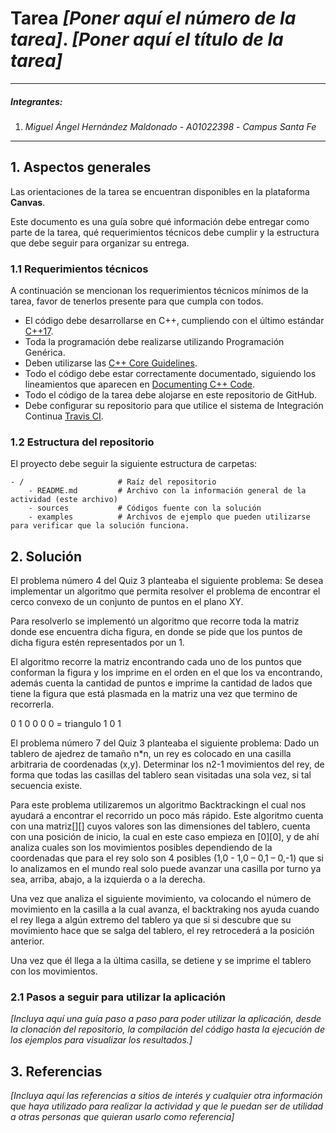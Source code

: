 # Tarea *[Poner aquí el número de la tarea]*. *[Poner aquí el título de la tarea]*

---

##### Integrantes:
1. *Miguel Ángel Hernández Maldonado* - *A01022398* - *Campus Santa Fe*

---
## 1. Aspectos generales

Las orientaciones de la tarea se encuentran disponibles en la plataforma **Canvas**.

Este documento es una guía sobre qué información debe entregar como parte de la tarea, qué requerimientos técnicos debe cumplir y la estructura que debe seguir para organizar su entrega.


### 1.1 Requerimientos técnicos

A continuación se mencionan los requerimientos técnicos mínimos de la tarea, favor de tenerlos presente para que cumpla con todos.

* El código debe desarrollarse en C++, cumpliendo con el último estándar [C++17](https://isocpp.org/std/the-standard).
* Toda la programación debe realizarse utilizando Programación Genérica.
* Deben utilizarse las [C++ Core Guidelines](https://github.com/isocpp/CppCoreGuidelines/blob/master/CppCoreGuidelines.md).
* Todo el código debe estar correctamente documentado, siguiendo los lineamientos que aparecen en [Documenting C++ Code](https://developer.lsst.io/cpp/api-docs.html).
* Todo el código de la tarea debe alojarse en este repositorio de GitHub.
* Debe configurar su repositorio para que utilice el sistema de Integración Continua [Travis CI](https://travis-ci.org/).

### 1.2 Estructura del repositorio

El proyecto debe seguir la siguiente estructura de carpetas:
```
- / 			        # Raíz del repositorio
    - README.md			# Archivo con la información general de la actividad (este archivo)
    - sources  			# Códigos fuente con la solución
    - examples			# Archivos de ejemplo que pueden utilizarse para verificar que la solución funciona.
```

## 2. Solución

El problema número 4 del Quiz 3 planteaba el siguiente problema: Se desea implementar un 
algoritmo que permita resolver el problema de encontrar el cerco convexo de un conjunto 
de puntos en el plano XY.

Para resolverlo se implementó un algoritmo que recorre toda la matriz donde ese 
encuentra dicha figura, en donde se pide que los puntos de dicha figura estén 
representados por un 1.

El algoritmo recorre la matriz encontrando cada uno de los puntos que conforman la 
figura y los imprime en el orden en el que los va encontrando, además cuenta la cantidad 
de puntos e imprime la cantidad de lados que tiene la figura que está plasmada en la 
matriz una vez que termino de recorrerla.

0	1	0
0	0	0 	= triangulo
1	0	1


El problema número 7 del Quiz 3 planteaba el siguiente problema: Dado un tablero de 
ajedrez de tamaño n*n, un rey es colocado en una casilla arbitraria de coordenadas 
(x,y). Determinar los n2-1 movimientos del rey, de forma que todas las casillas del 
tablero sean visitadas una sola vez, si tal secuencia existe.

Para este problema utilizaremos un algoritmo Backtrackingn el cual nos ayudará a 
encontrar el recorrido un poco más rápido. Este algoritmo cuenta con una matriz[][] 
cuyos valores son las dimensiones del tablero, cuenta con una posición de inicio, la 
cual en este caso empieza en [0][0], y de ahí analiza cuales son los movimientos 
posibles dependiendo de la coordenadas que para el rey solo son 4 posibles (1,0 - 1,0 – 
0,1 – 0,-1) que si lo analizamos en el mundo real solo puede avanzar una casilla por 
turno ya sea, arriba, abajo, a la izquierda o a la derecha. 

Una vez que analiza el siguiente movimiento, va colocando el número de movimiento en la 
casilla a la cual avanza, el backtraking nos ayuda cuando el rey llega a algún extremo 
del tablero ya que si si descubre que su movimiento hace que se salga del tablero, el 
rey retrocederá a la posición anterior.

Una vez que él llega a la última casilla, se detiene y se imprime el tablero con los 
movimientos.
 
 

### 2.1 Pasos a seguir para utilizar la aplicación

*[Incluya aquí una guía paso a paso para poder utilizar la aplicación, desde la clonación del repositorio, la compilación del código hasta la ejecución de los ejemplos para visualizar los resultados.]*

## 3. Referencias

*[Incluya aquí las referencias a sitios de interés y cualquier otra información que haya utilizado para realizar la actividad y que le puedan ser de utilidad a otras personas que quieran usarlo como referencia]*
